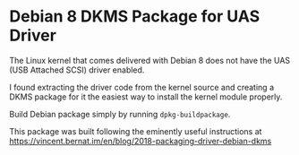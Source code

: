 Debian 8 DKMS Package for UAS Driver
====================================

The Linux kernel that comes delivered with Debian 8 does not have the
UAS (USB Attached SCSI) driver enabled.

I found extracting the driver code from the kernel source and creating
a DKMS package for it the easiest way to install the kernel module
properly.

Build Debian package simply by running `dpkg-buildpackage`.

This package was built following the eminently useful instructions at
https://vincent.bernat.im/en/blog/2018-packaging-driver-debian-dkms